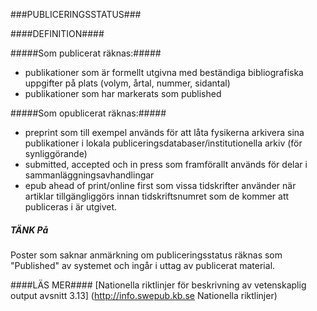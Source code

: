 ###PUBLICERINGSSTATUS###

####DEFINITION####

#####Som publicerat räknas:#####

* publikationer som är formellt utgivna med beständiga bibliografiska uppgifter på plats (volym, årtal, nummer, sidantal)
* publikationer som har markerats som published 

#####Som opublicerat räknas:#####

* preprint som till exempel används för att låta fysikerna arkivera sina publikationer i lokala publiceringsdatabaser/institutionella arkiv (för synliggörande)
* submitted, accepted och in press som framförallt används för delar i sammanläggningsavhandlingar
* epub ahead of print/online first som vissa tidskrifter använder när artiklar tillgängliggörs innan tidskriftsnumret som de kommer att publiceras i är utgivet.

##### TÄNK På #####

Poster som saknar anmärkning om publiceringsstatus räknas som "Published" av systemet och ingår i uttag av publicerat material.

####LÄS MER####
[Nationella riktlinjer för beskrivning av vetenskaplig output avsnitt 3.13] (http://info.swepub.kb.se Nationella riktlinjer)
